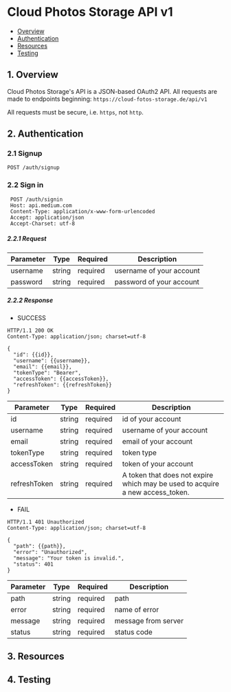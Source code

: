 # Cloud Photos Storage API v1
- [Overview](#1-overview)
- [Authentication](#2-authentication)
- [Resources](#3-resources)
- [Testing](#4-testing)

## 1. Overview
Cloud Photos Storage's API is a JSON-based OAuth2 API. All requests are made to endpoints beginning:
`https://cloud-fotos-storage.de/api/v1`

All requests must be secure, i.e. `https`, not `http`.

## 2. Authentication
### 2.1 Signup
`POST /auth/signup` 

### 2.2 Sign in
``` 
 POST /auth/signin
 Host: api.medium.com
 Content-Type: application/x-www-form-urlencoded
 Accept: application/json
 Accept-Charset: utf-8 
```

##### 2.2.1 **Request**
| Parameter | Type | Required | Description |
| --- |---|---|---|
| username| string|required| username of your account|
| password| string|required| password of your account|

##### 2.2.2 **Response**
- SUCCESS
```
HTTP/1.1 200 OK
Content-Type: application/json; charset=utf-8

{
  "id": {{id}},
  "username": {{username}},
  "email": {{email}},
  "tokenType": "Bearer",
  "accessToken": {{accessToken}},
  "refreshToken": {{refreshToken}}
}
```

| Parameter | Type | Required | Description |
| --- |---|---|---|
| id| string|required| id of your account|
| username| string|required| username of your account|
| email| string|required| email of your account|
| tokenType| string|required| token type|
| accessToken| string|required| token of your account|
| refreshToken| string|required| A token that does not expire which may be used to acquire a new access_token.|
- FAIL
```
HTTP/1.1 401 Unauthorized
Content-Type: application/json; charset=utf-8

{
  "path": {{path}},
  "error": "Unauthorized",
  "message": "Your token is invalid.",
  "status": 401
}
```

| Parameter | Type | Required | Description |
| --- |---|---|---|
| path| string|required| path|
| error| string|required| name of error|
| message| string|required| message from server|
| status| string|required| status code|


## 3. Resources


## 4. Testing
